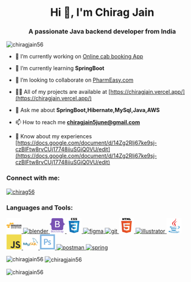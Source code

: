 <h1 align="center">Hi 👋, I'm Chirag Jain</h1>
<h3 align="center">A passionate Java backend developer from India</h3>

<p align="left"> <img src="https://komarev.com/ghpvc/?username=chiragjain56&label=Profile%20views&color=0e75b6&style=flat" alt="chiragjain56" /> </p>

- 🔭 I’m currently working on [Online cab booking App](https://github.com/chiragjain56/CabBookingSystem)

- 🌱 I’m currently learning **SpringBoot**

- 👯 I’m looking to collaborate on [PharmEasy.com](https://github.com/chiragjain56/PharmEasy)

- 👨‍💻 All of my projects are available at [https://chiragjain.vercel.app/](https://chiragjain.vercel.app/)

- 💬 Ask me about **SpringBoot,Hibernate,MySql,Java,AWS**

- 📫 How to reach me **chiragjain5june@gmail.com**

- 📄 Know about my experiences [https://docs.google.com/document/d/14Zg2Rlj67ke9sj-czBlFtw8rvCUj17748iiuSGiQ0VU/edit](https://docs.google.com/document/d/14Zg2Rlj67ke9sj-czBlFtw8rvCUj17748iiuSGiQ0VU/edit)

<h3 align="left">Connect with me:</h3>
<p align="left">
<a href="https://linkedin.com/in/chirag56" target="blank"><img align="center" src="https://raw.githubusercontent.com/rahuldkjain/github-profile-readme-generator/master/src/images/icons/Social/linked-in-alt.svg" alt="chirag56" height="30" width="40" /></a>
</p>

<h3 align="left">Languages and Tools:</h3>
<p align="left"> <a href="https://aws.amazon.com" target="_blank" rel="noreferrer"> <img src="https://raw.githubusercontent.com/devicons/devicon/master/icons/amazonwebservices/amazonwebservices-original-wordmark.svg" alt="aws" width="40" height="40"/> </a> <a href="https://www.blender.org/" target="_blank" rel="noreferrer"> <img src="https://download.blender.org/branding/community/blender_community_badge_white.svg" alt="blender" width="40" height="40"/> </a> <a href="https://getbootstrap.com" target="_blank" rel="noreferrer"> <img src="https://raw.githubusercontent.com/devicons/devicon/master/icons/bootstrap/bootstrap-plain-wordmark.svg" alt="bootstrap" width="40" height="40"/> </a> <a href="https://www.w3schools.com/css/" target="_blank" rel="noreferrer"> <img src="https://raw.githubusercontent.com/devicons/devicon/master/icons/css3/css3-original-wordmark.svg" alt="css3" width="40" height="40"/> </a> <a href="https://www.figma.com/" target="_blank" rel="noreferrer"> <img src="https://www.vectorlogo.zone/logos/figma/figma-icon.svg" alt="figma" width="40" height="40"/> </a> <a href="https://git-scm.com/" target="_blank" rel="noreferrer"> <img src="https://www.vectorlogo.zone/logos/git-scm/git-scm-icon.svg" alt="git" width="40" height="40"/> </a> <a href="https://www.w3.org/html/" target="_blank" rel="noreferrer"> <img src="https://raw.githubusercontent.com/devicons/devicon/master/icons/html5/html5-original-wordmark.svg" alt="html5" width="40" height="40"/> </a> <a href="https://www.adobe.com/in/products/illustrator.html" target="_blank" rel="noreferrer"> <img src="https://www.vectorlogo.zone/logos/adobe_illustrator/adobe_illustrator-icon.svg" alt="illustrator" width="40" height="40"/> </a> <a href="https://www.java.com" target="_blank" rel="noreferrer"> <img src="https://raw.githubusercontent.com/devicons/devicon/master/icons/java/java-original.svg" alt="java" width="40" height="40"/> </a> <a href="https://developer.mozilla.org/en-US/docs/Web/JavaScript" target="_blank" rel="noreferrer"> <img src="https://raw.githubusercontent.com/devicons/devicon/master/icons/javascript/javascript-original.svg" alt="javascript" width="40" height="40"/> </a> <a href="https://www.mysql.com/" target="_blank" rel="noreferrer"> <img src="https://raw.githubusercontent.com/devicons/devicon/master/icons/mysql/mysql-original-wordmark.svg" alt="mysql" width="40" height="40"/> </a> <a href="https://www.photoshop.com/en" target="_blank" rel="noreferrer"> <img src="https://raw.githubusercontent.com/devicons/devicon/master/icons/photoshop/photoshop-line.svg" alt="photoshop" width="40" height="40"/> </a> <a href="https://postman.com" target="_blank" rel="noreferrer"> <img src="https://www.vectorlogo.zone/logos/getpostman/getpostman-icon.svg" alt="postman" width="40" height="40"/> </a> <a href="https://spring.io/" target="_blank" rel="noreferrer"> <img src="https://www.vectorlogo.zone/logos/springio/springio-icon.svg" alt="spring" width="40" height="40"/> </a> </p>

<p><img align="left" src="https://github-readme-stats.vercel.app/api/top-langs?username=chiragjain56&show_icons=true&locale=en&layout=compact" alt="chiragjain56" /></p>

<p>&nbsp;<img align="center" src="https://github-readme-stats.vercel.app/api?username=chiragjain56&show_icons=true&locale=en" alt="chiragjain56" /></p>

<p><img align="center" src="https://github-readme-streak-stats.herokuapp.com/?user=chiragjain56&" alt="chiragjain56" /></p>

